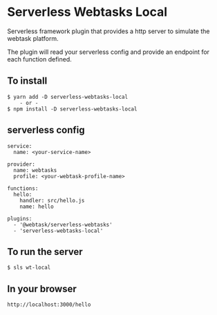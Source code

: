 # Serverless Webtasks Local

Serverless framework plugin that provides a http server to simulate the webtask platform.

The plugin will read your serverless config and provide an endpoint for each function defined.

## To install

    $ yarn add -D serverless-webtasks-local
		- or -
    $ npm install -D serverless-webtasks-local

## serverless config

```
service:
  name: <your-service-name>

provider:
  name: webtasks
  profile: <your-webtask-profile-name>

functions:
  hello:
    handler: src/hello.js
    name: hello

plugins:
  - '@webtask/serverless-webtasks'
  - 'serverless-webtasks-local'
```

## To run the server

    $ sls wt-local

## In your browser

    http://localhost:3000/hello